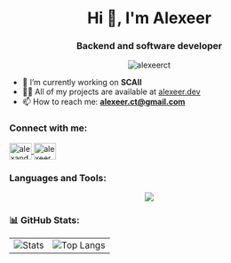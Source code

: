 <h1 align="center">Hi 👋, I'm Alexeer</h1>
<h3 align="center">Backend and software developer</h3>

<p align="center">
  <img src="https://komarev.com/ghpvc/?username=alexeerct&label=Profile%20views&color=0e75b6&style=flat" alt="alexeerct" />
</p>

- 🔭 I’m currently working on **SCAII**  
- 👨‍💻 All of my projects are available at [alexeer.dev](https://alexeer.dev)  
- 📫 How to reach me: **alexeer.ct@gmail.com**

<h3 align="left">Connect with me:</h3>
<p align="left">
  <a href="https://linkedin.com/in/alexander cazares" target="blank">
    <img align="center" src="https://raw.githubusercontent.com/rahuldkjain/github-profile-readme-generator/master/src/images/icons/Social/linked-in-alt.svg" alt="alexander cazares" height="30" width="40" />
  </a>
  <a href="https://fb.com/alexeerct" target="blank">
    <img align="center" src="https://raw.githubusercontent.com/rahuldkjain/github-profile-readme-generator/master/src/images/icons/Social/facebook.svg" alt="alexeerct" height="30" width="40" />
  </a>
</p>

<h3 align="left">Languages and Tools:</h3>

<p align="center">
  <a href="https://skillicons.dev">
    <img src="https://skillicons.dev/icons?i=dart,express,docker,js,nodejs,py,flutter,react" />
  </a>
</p>  


<h3 align="left">📊 GitHub Stats:</h3>

<table>
  <tr>
    <td>
       <img src="https://github-readme-stats-rosy-seven-62.vercel.app/api?username=alexeerct&show_icons=true&locale=en&theme=tokyonight" alt="Stats"/> 
    </td>
    <td>
      <img src="https://github-readme-stats-rosy-seven-62.vercel.app/api/top-langs?username=alexeerct&show_icons=true&locale=en&layout=compact&theme=tokyonight" alt="Top Langs"/>      
    </td>
  </tr>
</table>
